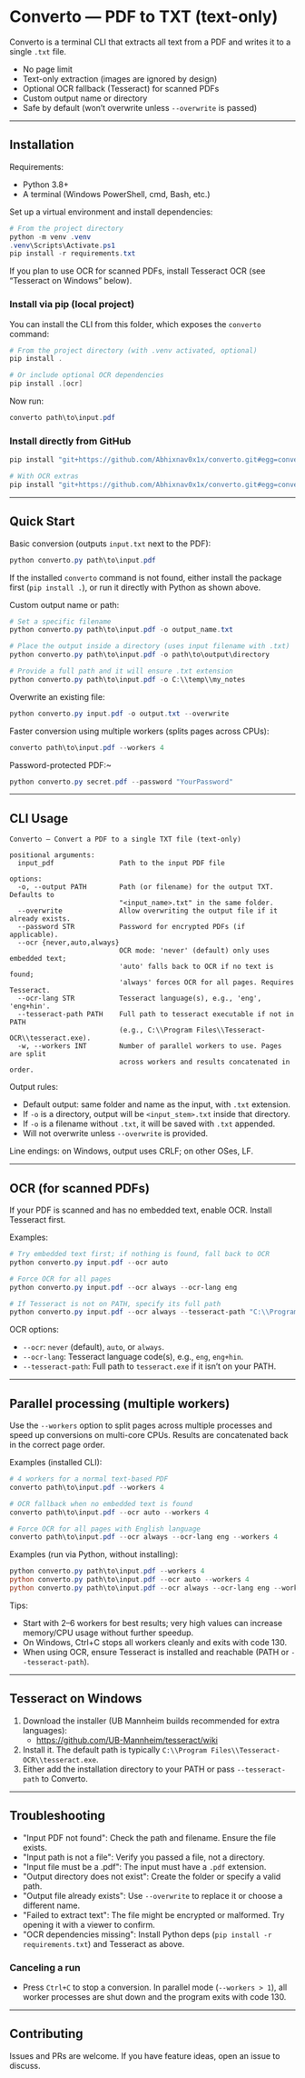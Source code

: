 # Converto — PDF to TXT (text-only)

Converto is a terminal CLI that extracts all text from a PDF and writes it to a single `.txt` file.

- No page limit
- Text-only extraction (images are ignored by design)
- Optional OCR fallback (Tesseract) for scanned PDFs
- Custom output name or directory
- Safe by default (won’t overwrite unless `--overwrite` is passed)

---

## Installation

Requirements:

- Python 3.8+
- A terminal (Windows PowerShell, cmd, Bash, etc.)

Set up a virtual environment and install dependencies:

```powershell
# From the project directory
python -m venv .venv
.venv\Scripts\Activate.ps1
pip install -r requirements.txt
```

If you plan to use OCR for scanned PDFs, install Tesseract OCR (see “Tesseract on Windows” below).

### Install via pip (local project)

You can install the CLI from this folder, which exposes the `converto` command:

```powershell
# From the project directory (with .venv activated, optional)
pip install .

# Or include optional OCR dependencies
pip install .[ocr]
```

Now run:

```powershell
converto path\to\input.pdf
```

### Install directly from GitHub 

```powershell
pip install "git+https://github.com/Abhixnav0x1x/converto.git#egg=converto"

# With OCR extras
pip install "git+https://github.com/Abhixnav0x1x/converto.git#egg=converto[ocr]"
```

---

## Quick Start

Basic conversion (outputs `input.txt` next to the PDF):

```powershell
python converto.py path\to\input.pdf
```

If the installed `converto` command is not found, either install the package first (`pip install .`), or run it directly with Python as shown above.

Custom output name or path:

```powershell
# Set a specific filename
python converto.py path\to\input.pdf -o output_name.txt

# Place the output inside a directory (uses input filename with .txt)
python converto.py path\to\input.pdf -o path\to\output\directory

# Provide a full path and it will ensure .txt extension
python converto.py path\to\input.pdf -o C:\\temp\\my_notes
```

Overwrite an existing file:

```powershell
python converto.py input.pdf -o output.txt --overwrite
```

Faster conversion using multiple workers (splits pages across CPUs):

```powershell
converto path\to\input.pdf --workers 4
```

Password-protected PDF:~

```powershell
python converto.py secret.pdf --password "YourPassword"
```

---

## CLI Usage

```text
Converto — Convert a PDF to a single TXT file (text-only)

positional arguments:
  input_pdf                Path to the input PDF file

options:
  -o, --output PATH        Path (or filename) for the output TXT. Defaults to
                           "<input_name>.txt" in the same folder.
  --overwrite              Allow overwriting the output file if it already exists.
  --password STR           Password for encrypted PDFs (if applicable).
  --ocr {never,auto,always}
                           OCR mode: 'never' (default) only uses embedded text;
                           'auto' falls back to OCR if no text is found;
                           'always' forces OCR for all pages. Requires Tesseract.
  --ocr-lang STR           Tesseract language(s), e.g., 'eng', 'eng+hin'.
  --tesseract-path PATH    Full path to tesseract executable if not in PATH
                           (e.g., C:\\Program Files\\Tesseract-OCR\\tesseract.exe).
  -w, --workers INT        Number of parallel workers to use. Pages are split
                           across workers and results concatenated in order.
```

Output rules:

- Default output: same folder and name as the input, with `.txt` extension.
- If `-o` is a directory, output will be `<input_stem>.txt` inside that directory.
- If `-o` is a filename without `.txt`, it will be saved with `.txt` appended.
- Will not overwrite unless `--overwrite` is provided.

Line endings: on Windows, output uses CRLF; on other OSes, LF.

---

## OCR (for scanned PDFs)

If your PDF is scanned and has no embedded text, enable OCR. Install Tesseract first.

Examples:

```powershell
# Try embedded text first; if nothing is found, fall back to OCR
python converto.py input.pdf --ocr auto

# Force OCR for all pages
python converto.py input.pdf --ocr always --ocr-lang eng

# If Tesseract is not on PATH, specify its full path
python converto.py input.pdf --ocr always --tesseract-path "C:\\Program Files\\Tesseract-OCR\\tesseract.exe"
```

OCR options:

- `--ocr`: `never` (default), `auto`, or `always`.
- `--ocr-lang`: Tesseract language code(s), e.g., `eng`, `eng+hin`.
- `--tesseract-path`: Full path to `tesseract.exe` if it isn’t on your PATH.

---

## Parallel processing (multiple workers)

Use the `--workers` option to split pages across multiple processes and speed up conversions on multi-core CPUs. Results are concatenated back in the correct page order.

Examples (installed CLI):

```powershell
# 4 workers for a normal text-based PDF
converto path\to\input.pdf --workers 4

# OCR fallback when no embedded text is found
converto path\to\input.pdf --ocr auto --workers 4

# Force OCR for all pages with English language
converto path\to\input.pdf --ocr always --ocr-lang eng --workers 4
```

Examples (run via Python, without installing):

```powershell
python converto.py path\to\input.pdf --workers 4
python converto.py path\to\input.pdf --ocr auto --workers 4
python converto.py path\to\input.pdf --ocr always --ocr-lang eng --workers 4
```

Tips:

- Start with 2–6 workers for best results; very high values can increase memory/CPU usage without further speedup.
- On Windows, Ctrl+C stops all workers cleanly and exits with code 130.
- When using OCR, ensure Tesseract is installed and reachable (PATH or `--tesseract-path`).

---

## Tesseract on Windows

1. Download the installer (UB Mannheim builds recommended for extra languages):
   - https://github.com/UB-Mannheim/tesseract/wiki
2. Install it. The default path is typically `C:\\Program Files\\Tesseract-OCR\\tesseract.exe`.
3. Either add the installation directory to your PATH or pass `--tesseract-path` to Converto.

---

## Troubleshooting

- "Input PDF not found": Check the path and filename. Ensure the file exists.
- "Input path is not a file": Verify you passed a file, not a directory.
- "Input file must be a .pdf": The input must have a `.pdf` extension.
- "Output directory does not exist": Create the folder or specify a valid path.
- "Output file already exists": Use `--overwrite` to replace it or choose a different name.
- "Failed to extract text": The file might be encrypted or malformed. Try opening it with a viewer to confirm.
- "OCR dependencies missing": Install Python deps (`pip install -r requirements.txt`) and Tesseract as above.

### Canceling a run

- Press `Ctrl+C` to stop a conversion. In parallel mode (`--workers > 1`), all worker processes are shut down and the program exits with code 130.

---

## Contributing

Issues and PRs are welcome. If you have feature ideas, open an issue to discuss.

